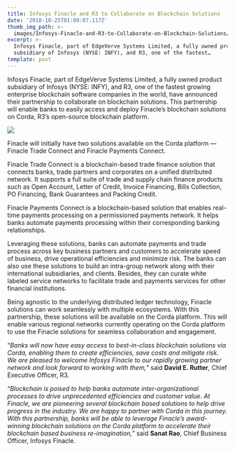 ```yaml
---
title: Infosys Finacle and R3 to Collaborate on Blockchain Solutions
date: '2018-10-25T01:09:07.117Z'
thumb_img_path: >-
  images/Infosys-Finacle-and-R3-to-Collaborate-on-Blockchain-Solutions/1*Rz8egNqQJroKQstwEU2l0w.jpeg
excerpt: >-
  Infosys Finacle, part of EdgeVerve Systems Limited, a fully owned product
  subsidiary of Infosys (NYSE: INFY), and R3, one of the fastest…
template: post
---
```

Infosys Finacle, part of EdgeVerve Systems Limited, a fully owned product subsidiary of Infosys (NYSE: INFY), and R3, one of the fastest growing enterprise blockchain software companies in the world, have announced their partnership to collaborate on blockchain solutions. This partnership will enable banks to easily access and deploy Finacle’s blockchain solutions on Corda, R3’s open-source blockchain platform.

![](/images/Infosys-Finacle-and-R3-to-Collaborate-on-Blockchain-Solutions/1*Rz8egNqQJroKQstwEU2l0w.jpeg)

Finacle will initially have two solutions available on the Corda platform — Finacle Trade Connect and Finacle Payments Connect.

Finacle Trade Connect is a blockchain-based trade finance solution that connects banks, trade partners and corporates on a unified distributed network. It supports a full suite of trade and supply chain finance products such as Open Account, Letter of Credit, Invoice Financing, Bills Collection, PO Financing, Bank Guarantees and Packing Credit.

Finacle Payments Connect is a blockchain-based solution that enables real-time payments processing on a permissioned payments network. It helps banks automate payments processing within their corresponding banking relationships.

Leveraging these solutions, banks can automate payments and trade process across key business partners and customers to accelerate speed of business, drive operational efficiencies and minimize risk. The banks can also use these solutions to build an intra-group network along with their international subsidiaries, and clients. Besides, they can curate white labeled service networks to facilitate trade and payments services for other financial institutions.

Being agnostic to the underlying distributed ledger technology, Finacle solutions can work seamlessly with multiple ecosystems. With this partnership, these solutions will be available on the Corda platform. This will enable various regional networks currently operating on the Corda platform to use the Finacle solutions for seamless collaboration and engagement.

“*Banks will now have easy access to best-in-class blockchain solutions via Corda, enabling them to create efficiencies, save costs and mitigate risk. We are pleased to welcome Infosys Finacle to our rapidly growing partner network and look forward to working with them,*” said **David E. Rutter**, Chief Executive Officer, R3.

“*Blockchain is poised to help banks automate inter-organizational processes to drive unprecedented efficiencies and customer value. At Finacle, we are pioneering several blockchain based solutions to help drive progress in the industry. We are happy to partner with Corda in this journey. With this partnership, banks will be able to leverage Finacle’s award-winning blockchain solutions on the Corda platform to accelerate their blockchain based business re-imagination,*” said **Sanat Rao**, Chief Business Officer, Infosys Finacle.

